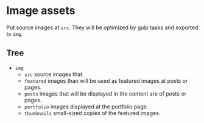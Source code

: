 # Image assets
Put source images at `src`. They will be optimized by gulp tasks and exported to `img`.

## Tree
- `img`
    - `src`           source images that.
    - `featured`      images than will be used as featured images at posts or pages.
    - `posts`         images that will be displayed in the content are of posts or pages.
    - `portfolio`     images displayed at the portfolio page.
    - `thumbnails`    small-sized copies of the featured images.

